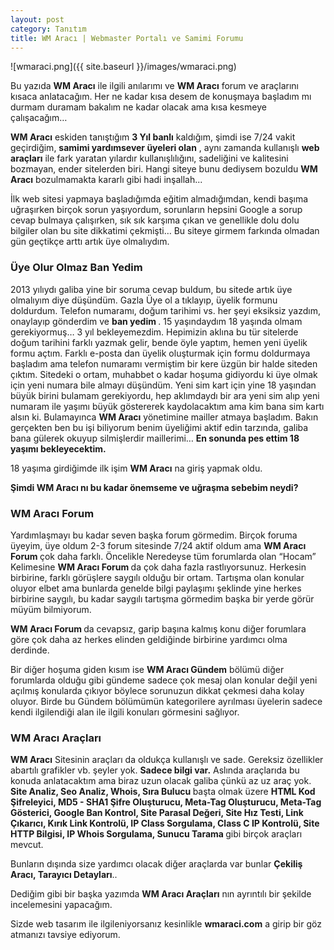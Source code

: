 ```yaml
---
layout: post
category: Tanıtım
title: WM Aracı | Webmaster Portalı ve Samimi Forumu
---
```

![wmaraci.png]({{ site.baseurl }}/images/wmaraci.png)




Bu yazıda <b>WM Aracı</b> ile ilgili anılarımı ve <b>WM Aracı</b> forum ve araçlarını kısaca anlatacağım. Her ne kadar kısa desem de konuşmaya başladım mı durmam duramam bakalım ne kadar olacak ama kısa kesmeye çalışacağım…

<b>WM Aracı</b> eskiden tanıştığım <b> 3 Yıl banlı</b> kaldığım, şimdi ise 7/24 vakit geçirdiğim, <b> samimi yardımsever üyeleri olan</b> , aynı zamanda kullanışlı <b>web araçları</b> ile fark yaratan yılardır kullanışlılığını, sadeliğini ve kalitesini bozmayan, ender sitelerden biri. Hangi siteye bunu dediysem bozuldu <b>WM Aracı</b> bozulmamakta kararlı gibi hadi inşallah...

İlk web sitesi yapmaya başladığımda eğitim almadığımdan, kendi başıma uğraşırken birçok sorun yaşıyordum, sorunların hepsini Google a sorup cevap bulmaya çalışırken, sık sık karşıma çıkan ve genellikle dolu dolu bilgiler olan bu site dikkatimi çekmişti…  Bu siteye girmem farkında olmadan gün geçtikçe arttı artık üye olmalıydım.


### Üye Olur Olmaz Ban Yedim

2013 yılıydı galiba yine bir soruma cevap buldum, bu sitede artık üye olmalıyım diye düşündüm. Gazla Üye ol a tıklayıp, üyelik formunu doldurdum. Telefon numaramı, doğum tarihimi vs. her şeyi eksiksiz yazdım, onaylayıp gönderdim ve <b>ban yedim </b>. 15 yaşındaydım 18 yaşında olmam gerekiyormuş… 3 yıl bekleyemezdim. Hepimizin aklına bu tür sitelerde doğum tarihini farklı yazmak gelir, bende öyle yaptım, hemen yeni üyelik formu açtım. Farklı e-posta dan üyelik oluşturmak için formu doldurmaya başladım ama telefon numaramı vermiştim bir kere üzgün bir halde siteden çıktım. Sitedeki o ortam,  muhabbet o kadar hoşuma gidiyordu ki üye olmak için yeni numara bile almayı düşündüm. Yeni sim kart için yine 18 yaşından büyük birini bulamam gerekiyordu, hep aklımdaydı bir ara yeni sim alıp yeni numaram ile yaşımı büyük göstererek kaydolacaktım ama kim bana sim kartı alsın ki. Bulamayınca <b>WM Aracı</b> yönetimine mailler atmaya başladım. Bakın gerçekten ben bu işi biliyorum benim üyeliğimi aktif edin tarzında, galiba bana gülerek okuyup silmişlerdir maillerimi… <b>En sonunda pes ettim 18 yaşımı bekleyecektim.</b>

18 yaşıma girdiğimde ilk işim <b>WM Aracı</b>  na giriş yapmak oldu. 

<b> Şimdi WM Aracı nı bu kadar önemseme ve uğraşma sebebim neydi? </b> 

### WM Aracı Forum

Yardımlaşmayı bu kadar seven başka forum görmedim. Birçok foruma üyeyim, üye oldum 2-3 forum sitesinde 7/24 aktif oldum ama <b> WM Aracı Forum </b> çok daha farklı. Öncelikle Neredeyse tüm forumlarda olan “Hocam” Kelimesine <b> WM Aracı Forum </b> da çok daha fazla rastlıyorsunuz. Herkesin birbirine, farklı görüşlere saygılı olduğu bir ortam. Tartışma olan konular oluyor elbet ama bunlarda genelde bilgi paylaşımı şeklinde yine herkes birbirine saygılı, bu kadar saygılı tartışma görmedim başka bir yerde görür müyüm bilmiyorum. 

<b> WM Aracı Forum </b> da cevapsız, garip başına kalmış konu diğer forumlara göre çok daha az herkes elinden geldiğinde birbirine yardımcı olma derdinde.

Bir diğer hoşuma giden kısım ise <b>WM Aracı Gündem</b> bölümü diğer forumlarda olduğu gibi gündeme sadece çok mesaj olan konular değil yeni açılmış konularda çıkıyor böylece sorunuzun dikkat çekmesi daha kolay oluyor. Birde bu Gündem bölümümün kategorilere ayrılması üyelerin sadece kendi ilgilendiği alan ile ilgili konuları görmesini sağlıyor.

### WM Aracı Araçları

<b>WM Aracı</b> Sitesinin araçları da oldukça kullanışlı ve sade. Gereksiz özellikler abartılı grafikler vb. şeyler yok. <b>Sadece bilgi var.</b> Aslında araçlarıda bu konuda anlatacaktım ama biraz uzun olacak galiba çünkü az uz araç yok. <b>Site Analiz, Seo Analiz, Whois, Sıra Bulucu </b> başta olmak üzere <b> HTML Kod Şifreleyici, MD5 - SHA1 Şifre Oluşturucu, Meta-Tag Oluşturucu, Meta-Tag Gösterici, Google Ban Kontrol, Site Parasal Değeri, Site Hız Testi, Link Çıkarıcı, Kırık Link Kontrolü, IP Class Sorgulama, Class C IP Kontrolü, Site HTTP Bilgisi, IP Whois Sorgulama, Sunucu Tarama </b> gibi birçok araçları mevcut.

Bunların dışında size yardımcı olacak diğer araçlarda var bunlar <b>Çekiliş Aracı, Tarayıcı Detayları</b>..


Dediğim gibi bir başka yazımda <b>WM Aracı Araçları</b> nın ayrıntılı bir şekilde incelemesini yapacağım.


Sizde web tasarım ile ilgileniyorsanız kesinlikle <b>wmaraci.com</b> a girip bir göz atmanızı tavsiye ediyorum.
